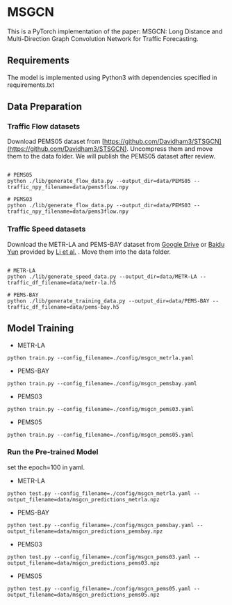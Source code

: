 # MSGCN
This is a PyTorch implementation of the paper: MSGCN: Long Distance and Multi-Direction Graph Convolution Network for Traffic Forecasting. 

## Requirements
The model is implemented using Python3 with dependencies specified in requirements.txt

## Data Preparation
### Traffic Flow datasets

Download PEMS05 dataset from [https://github.com/Davidham3/STSGCN](https://github.com/Davidham3/STSGCN). Uncompress them and move them to the data folder. We will publish the PEMS05 dataset after review.

```

# PEMS05
python ./lib/generate_flow_data.py --output_dir=data/PEMS05 --traffic_npy_filename=data/pems5flow.npy

# PEMS03
python ./lib/generate_flow_data.py --output_dir=data/PEMS03 --traffic_npy_filename=data/pems3flow.npy

```

### Traffic Speed datasets
Download the METR-LA and PEMS-BAY dataset from [Google Drive](https://drive.google.com/open?id=10FOTa6HXPqX8Pf5WRoRwcFnW9BrNZEIX) or [Baidu Yun](https://pan.baidu.com/s/14Yy9isAIZYdU__OYEQGa_g) provided by [Li et al.](https://github.com/liyaguang/DCRNN.git) . Move them into the data folder. 

```

# METR-LA
python ./lib/generate_speed_data.py --output_dir=data/METR-LA --traffic_df_filename=data/metr-la.h5

# PEMS-BAY
python ./lib/generate_training_data.py --output_dir=data/PEMS-BAY --traffic_df_filename=data/pems-bay.h5

```

## Model Training

* METR-LA

```
python train.py --config_filename=./config/msgcn_metrla.yaml
```
* PEMS-BAY

```
python train.py --config_filename=./config/msgcn_pemsbay.yaml
```
* PEMS03

```
python train.py --config_filename=./config/msgcn_pems03.yaml
```
* PEMS05

```
python train.py --config_filename=./config/msgcn_pems05.yaml
```

### Run the Pre-trained Model
set the epoch=100 in yaml.
* METR-LA

```
python test.py --config_filename=./config/msgcn_metrla.yaml --output_filename=data/msgcn_predictions_metrla.npz
```
* PEMS-BAY

```
python test.py --config_filename=./config/msgcn_pemsbay.yaml --output_filename=data/msgcn_predictions_pemsbay.npz
```
* PEMS03

```
python test.py --config_filename=./config/msgcn_pems03.yaml --output_filename=data/msgcn_predictions_pems03.npz
```
* PEMS05

```
python test.py --config_filename=./config/msgcn_pems05.yaml --output_filename=data/msgcn_predictions_pems05.npz
```

